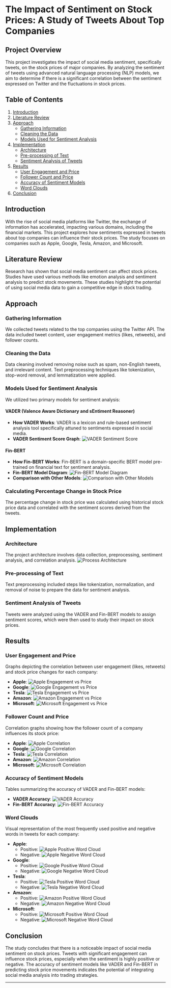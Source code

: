 

# The Impact of Sentiment on Stock Prices: A Study of Tweets About Top Companies

## Project Overview

This project investigates the impact of social media sentiment, specifically tweets, on the stock prices of major companies. By analyzing the sentiment of tweets using advanced natural language processing (NLP) models, we aim to determine if there is a significant correlation between the sentiment expressed on Twitter and the fluctuations in stock prices.

## Table of Contents

1. [Introduction](#introduction)
2. [Literature Review](#literature-review)
3. [Approach](#approach)
    - [Gathering Information](#gathering-information)
    - [Cleaning the Data](#cleaning-the-data)
    - [Models Used for Sentiment Analysis](#models-used-for-sentiment-analysis)
4. [Implementation](#implementation)
    - [Architecture](#architecture)
    - [Pre-processing of Text](#pre-processing-of-text)
    - [Sentiment Analysis of Tweets](#sentiment-analysis-of-tweets)
5. [Results](#results)
    - [User Engagement and Price](#user-engagement-and-price)
    - [Follower Count and Price](#follower-count-and-price)
    - [Accuracy of Sentiment Models](#accuracy-of-sentiment-models)
    - [Word Clouds](#word-clouds)
6. [Conclusion](#conclusion)

## Introduction

With the rise of social media platforms like Twitter, the exchange of information has accelerated, impacting various domains, including the financial markets. This project explores how sentiments expressed in tweets about top companies can influence their stock prices. The study focuses on companies such as Apple, Google, Tesla, Amazon, and Microsoft.

## Literature Review

Research has shown that social media sentiment can affect stock prices. Studies have used various methods like emotion analysis and sentiment analysis to predict stock movements. These studies highlight the potential of using social media data to gain a competitive edge in stock trading.

## Approach

### Gathering Information

We collected tweets related to the top companies using the Twitter API. The data included tweet content, user engagement metrics (likes, retweets), and follower counts.

### Cleaning the Data

Data cleaning involved removing noise such as spam, non-English tweets, and irrelevant content. Text preprocessing techniques like tokenization, stop-word removal, and lemmatization were applied.

### Models Used for Sentiment Analysis

We utilized two primary models for sentiment analysis:

#### VADER (Valence Aware Dictionary and sEntiment Reasoner)

- **How VADER Works**: VADER is a lexicon and rule-based sentiment analysis tool specifically attuned to sentiments expressed in social media.
- **VADER Sentiment Score Graph**: ![VADER Sentiment Score](path/to/vader_sentiment_score_graph.png)

#### Fin-BERT

- **How Fin-BERT Works**: Fin-BERT is a domain-specific BERT model pre-trained on financial text for sentiment analysis.
- **Fin-BERT Model Diagram**: ![Fin-BERT Model Diagram](path/to/finbert_model_diagram.png)
- **Comparison with Other Models**: ![Comparison with Other Models](path/to/comparison_models.png)

### Calculating Percentage Change in Stock Price

The percentage change in stock price was calculated using historical stock price data and correlated with the sentiment scores derived from the tweets.

## Implementation

### Architecture

The project architecture involves data collection, preprocessing, sentiment analysis, and correlation analysis. 
![Process Architecture](path/to/process_architecture.png)

### Pre-processing of Text

Text preprocessing included steps like tokenization, normalization, and removal of noise to prepare the data for sentiment analysis.

### Sentiment Analysis of Tweets

Tweets were analyzed using the VADER and Fin-BERT models to assign sentiment scores, which were then used to study their impact on stock prices.

## Results

### User Engagement and Price

Graphs depicting the correlation between user engagement (likes, retweets) and stock price changes for each company:
- **Apple**: ![Apple Engagement vs Price](path/to/apple_engagement_vs_price.png)
- **Google**: ![Google Engagement vs Price](path/to/google_engagement_vs_price.png)
- **Tesla**: ![Tesla Engagement vs Price](path/to/tesla_engagement_vs_price.png)
- **Amazon**: ![Amazon Engagement vs Price](path/to/amazon_engagement_vs_price.png)
- **Microsoft**: ![Microsoft Engagement vs Price](path/to/microsoft_engagement_vs_price.png)

### Follower Count and Price

Correlation graphs showing how the follower count of a company influences its stock price:
- **Apple**: ![Apple Correlation](path/to/apple_correlation.png)
- **Google**: ![Google Correlation](path/to/google_correlation.png)
- **Tesla**: ![Tesla Correlation](path/to/tesla_correlation.png)
- **Amazon**: ![Amazon Correlation](path/to/amazon_correlation.png)
- **Microsoft**: ![Microsoft Correlation](path/to/microsoft_correlation.png)

### Accuracy of Sentiment Models

Tables summarizing the accuracy of VADER and Fin-BERT models:
- **VADER Accuracy**: ![VADER Accuracy](path/to/vader_accuracy.png)
- **Fin-BERT Accuracy**: ![Fin-BERT Accuracy](path/to/finbert_accuracy.png)

### Word Clouds

Visual representation of the most frequently used positive and negative words in tweets for each company:
- **Apple**: 
  - Positive: ![Apple Positive Word Cloud](path/to/apple_positive_word_cloud.png)
  - Negative: ![Apple Negative Word Cloud](path/to/apple_negative_word_cloud.png)
- **Google**:
  - Positive: ![Google Positive Word Cloud](path/to/google_positive_word_cloud.png)
  - Negative: ![Google Negative Word Cloud](path/to/google_negative_word_cloud.png)
- **Tesla**:
  - Positive: ![Tesla Positive Word Cloud](path/to/tesla_positive_word_cloud.png)
  - Negative: ![Tesla Negative Word Cloud](path/to/tesla_negative_word_cloud.png)
- **Amazon**:
  - Positive: ![Amazon Positive Word Cloud](path/to/amazon_positive_word_cloud.png)
  - Negative: ![Amazon Negative Word Cloud](path/to/amazon_negative_word_cloud.png)
- **Microsoft**:
  - Positive: ![Microsoft Positive Word Cloud](path/to/microsoft_positive_word_cloud.png)
  - Negative: ![Microsoft Negative Word Cloud](path/to/microsoft_negative_word_cloud.png)

## Conclusion

The study concludes that there is a noticeable impact of social media sentiment on stock prices. Tweets with significant engagement can influence stock prices, especially when the sentiment is highly positive or negative. The accuracy of sentiment models like VADER and Fin-BERT in predicting stock price movements indicates the potential of integrating social media analysis into trading strategies.

---

